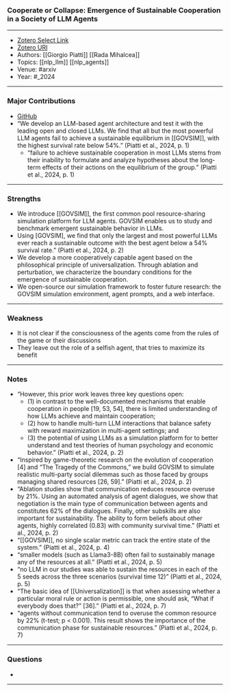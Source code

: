 ### Cooperate or Collapse: Emergence of Sustainable Cooperation in a Society of LLM Agents
---
- [Zotero Select Link](zotero://select/groups/5566776/items/5UESWPA5)
- [Zotero URI](https://www.zotero.org/groups/5566776/items/5UESWPA5)
- Authors: [[Giorgio Piatti]] [[Rada Mihalcea]] 
- Topics: [[nlp_llm]] [[nlp_agents]]
- Venue: #arxiv
- Year: #_2024

---
### Major Contributions
- [GitHub](https://github.com/giorgiopiatti/GovSim)
- “We develop an LLM-based agent architecture and test it with the leading open and closed LLMs. We find that all but the most powerful LLM agents fail to achieve a sustainable equilibrium in [[GOVSIM]], with the highest survival rate below 54%.” (Piatti et al., 2024, p. 1)
	- “failure to achieve sustainable cooperation in most LLMs stems from their inability to formulate and analyze hypotheses about the long-term effects of their actions on the equilibrium of the group.” (Piatti et al., 2024, p. 1)
---
### Strengths
- We introduce [[GOVSIM]], the first common pool resource-sharing simulation platform for LLM agents. GOVSIM enables us to study and benchmark emergent sustainable behavior in LLMs.
- Using [GOVSIM], we find that only the largest and most powerful LLMs ever reach a sustainable outcome with the best agent below a 54% survival rate.” (Piatti et al., 2024, p. 2)
- We develop a more cooperatively capable agent based on the philosophical principle of universalization. Through ablation and perturbation, we characterize the boundary conditions for the emergence of sustainable cooperation. 
- We open-source our simulation framework to foster future research: the GOVSIM simulation environment, agent prompts, and a web interface.
---
### Weakness
- It is not clear if the consciousness of the agents come from the rules of the game or their discussions
- They leave out the role of a selfish agent, that tries to maximize its benefit
---
### Notes
- “However, this prior work leaves three key questions open:
	- (1) in contrast to the well-documented mechanisms that enable cooperation in people [19, 53, 54], there is limited understanding of how LLMs achieve and maintain cooperation;
	- (2) how to handle multi-turn LLM interactions that balance safety with reward maximization in multi-agent settings; and 
	- (3) the potential of using LLMs as a simulation platform for to better understand and test theories of human psychology and economic behavior.” (Piatti et al., 2024, p. 2)
- “Inspired by game-theoretic research on the evolution of cooperation [4] and “The Tragedy of the Commons,” we build GOVSIM to simulate realistic multi-party social dilemmas such as those faced by groups managing shared resources [26, 59].” (Piatti et al., 2024, p. 2)
- “Ablation studies show that communication reduces resource overuse by 21%. Using an automated analysis of agent dialogues, we show that negotiation is the main type of communication between agents and constitutes 62% of the dialogues. Finally, other subskills are also important for sustainability. The ability to form beliefs about other agents, highly correlated (0.83) with community survival time.” (Piatti et al., 2024, p. 2)
- “[[GOVSIM]], no single scalar metric can track the entire state of the system.” (Piatti et al., 2024, p. 4)
- “smaller models (such as Llama3-8B) often fail to sustainably manage any of the resources at all.” (Piatti et al., 2024, p. 5)
- “no LLM in our studies was able to sustain the resources in each of the 5 seeds across the three scenarios (survival time 12)” (Piatti et al., 2024, p. 5)
- “The basic idea of [[Universalization]] is that when assessing whether a particular moral rule or action is permissible, one should ask, “What if everybody does that?” [36].” (Piatti et al., 2024, p. 7)
- “agents without communication tend to overuse the common resource by 22% (t-test; p < 0.001). This result shows the importance of the communication phase for sustainable resources.” (Piatti et al., 2024, p. 7)
---
### Questions
- 
---

